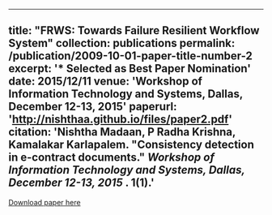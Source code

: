
---
title: "FRWS: Towards Failure Resilient Workflow System"
collection: publications
permalink: /publication/2009-10-01-paper-title-number-2
excerpt: '* Selected as Best Paper Nomination'
date: 2015/12/11
venue: 'Workshop of Information Technology and Systems, Dallas, December 12-13, 2015'
paperurl: 'http://nishthaa.github.io/files/paper2.pdf'
citation: 'Nishtha Madaan, P Radha Krishna, Kamalakar Karlapalem. &quot;Consistency detection in e-contract documents.&quot; <i>Workshop of Information Technology and Systems, Dallas, December 12-13, 2015
</i>. 1(1).'
---


[Download paper here](https://papers.ssrn.com/sol3/papers.cfm?abstract_id=2883849)


